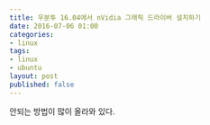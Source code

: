 ```yaml
---
title: 우분투 16.04에서 nVidia 그래픽 드라이버 설치하기
date: 2016-07-06 01:00
categories:
- linux
tags:
- linux
- ubuntu
layout: post
published: false
---
```


안되는 방법이 많이 올라와 있다.